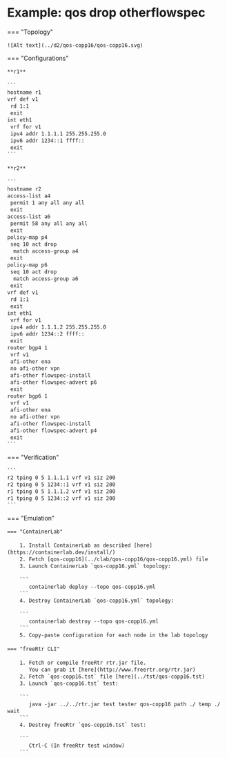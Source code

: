 # Example: qos drop otherflowspec

=== "Topology"

    ![Alt text](../d2/qos-copp16/qos-copp16.svg)

=== "Configurations"

    **r1**

    ```
    hostname r1
    vrf def v1
     rd 1:1
     exit
    int eth1
     vrf for v1
     ipv4 addr 1.1.1.1 255.255.255.0
     ipv6 addr 1234::1 ffff::
     exit
    ```

    **r2**

    ```
    hostname r2
    access-list a4
     permit 1 any all any all
     exit
    access-list a6
     permit 58 any all any all
     exit
    policy-map p4
     seq 10 act drop
      match access-group a4
     exit
    policy-map p6
     seq 10 act drop
      match access-group a6
     exit
    vrf def v1
     rd 1:1
     exit
    int eth1
     vrf for v1
     ipv4 addr 1.1.1.2 255.255.255.0
     ipv6 addr 1234::2 ffff::
     exit
    router bgp4 1
     vrf v1
     afi-other ena
     no afi-other vpn
     afi-other flowspec-install
     afi-other flowspec-advert p6
     exit
    router bgp6 1
     vrf v1
     afi-other ena
     no afi-other vpn
     afi-other flowspec-install
     afi-other flowspec-advert p4
     exit
    ```

=== "Verification"

    ```
    r2 tping 0 5 1.1.1.1 vrf v1 siz 200
    r2 tping 0 5 1234::1 vrf v1 siz 200
    r1 tping 0 5 1.1.1.2 vrf v1 siz 200
    r1 tping 0 5 1234::2 vrf v1 siz 200
    ```

=== "Emulation"

    === "ContainerLab"

        1. Install ContainerLab as described [here](https://containerlab.dev/install/)  
        2. Fetch [qos-copp16](../clab/qos-copp16/qos-copp16.yml) file  
        3. Launch ContainerLab `qos-copp16.yml` topology:  

        ```
           containerlab deploy --topo qos-copp16.yml  
        ```
        4. Destroy ContainerLab `qos-copp16.yml` topology:  

        ```
           containerlab destroy --topo qos-copp16.yml  
        ```
        5. Copy-paste configuration for each node in the lab topology

    === "freeRtr CLI"

        1. Fetch or compile freeRtr rtr.jar file.  
           You can grab it [here](http://www.freertr.org/rtr.jar)  
        2. Fetch `qos-copp16.tst` file [here](../tst/qos-copp16.tst)  
        3. Launch `qos-copp16.tst` test:  

        ```
           java -jar ../../rtr.jar test tester qos-copp16 path ./ temp ./ wait
        ```
        4. Destroy freeRtr `qos-copp16.tst` test:  

        ```
           Ctrl-C (In freeRtr test window)
        ```

